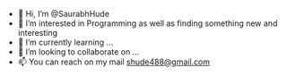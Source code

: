 - 👋 Hi, I’m @SaurabhHude
- 👀 I’m interested in Programming as well as finding something new and interesting 
- 🌱 I’m currently learning ...
- 💞️ I’m looking to collaborate on ...
- 📫 You can reach on my mail
     shude488@gmail.com

<!---
SaurabhHude/SaurabhHude is a ✨ special ✨ repository because its `README.md` (this file) appears on your GitHub profile.
You can click the Preview link to take a look at your changes.
--->

